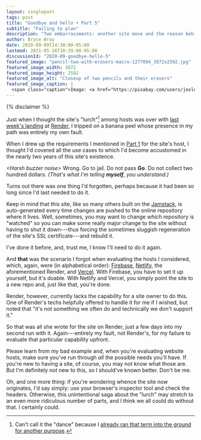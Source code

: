 ```yaml
---
layout: singlepost
tags: post
title: "Goodbye and hello • Part 5"
subtitle: "Failing to plan"
description: "Two embarrassments: another site move and the reason behind it."
author: Bryce Wray
date: 2020-09-09T14:30:00-05:00
lastmod: 2021-05-16T10:39:00-05:00
discussionId: "2020-09-goodbye-hello-5"
featured_image: "pencil-two-with-erasers-macro-1277094_3872x2592.jpg"
featured_image_width: 3872
featured_image_height: 2592
featured_image_alt: "Closeup of two pencils and their erasers"
featured_image_caption: |
  <span class="caption">Image: <a href="https://pixabay.com/users/joslex-2276481/?utm_source=link-attribution&amp;utm_medium=referral&amp;utm_campaign=image&amp;utm_content=1277094">Jeff Weese</a>; <a href="https://pixabay.com/?utm_source=link-attribution&amp;utm_medium=referral&amp;utm_campaign=image&amp;utm_content=1277094">Pixabay</a></span>
---
```


{% disclaimer %}

Just when I thought the site's "lurch"[^danceRef] among hosts was over with [last week's landing](/posts/2020/09/goodbye-hello-part-4/) at [Render](https://render.com), I tripped on a banana peel whose presence in my path was entirely my own fault.

[^danceRef]: Can't call it the "dance" because I [already ran that term into the ground for another purpose](/posts/2019/12/sorta-strange-ssg-trip/).

When I drew up the requirements I mentioned in [Part 1](/posts/2020/07/goodbye-hello/) for the site's host, I thought I'd covered all the use cases to which I'd become accustomed in the nearly two years of this site's existence.

*\<Harsh buzzer noise>* Wrong. Go to jail. Do not pass **Go**. Do not collect two hundred dollars. *(That's what I'm telling **myself**, you understand.)*

Turns out there was one thing I'd forgotten, perhaps because it had been so long since I'd last needed to do it.

Keep in mind that this site, like so many others built on the [Jamstack](https://jamstack.wtf), is auto-generated every time changes are pushed to the online repository where it lives. Well, sometimes, you may want to change *which* repository is "watched" so you can make some really major change to the site without having to shut it down---thus forcing the sometimes sluggish regeneration of the site's SSL certificate---and rebuild it.

I've done it before, and, trust me, I know I'll need to do it again.

And **that** was the scenario I forgot when evaluating the hosts I considered, which, again, were (in alphabetical order): [Firebase](https://firebase.google.com), [Netlify](https://netlify.com), the aforementioned Render, and [Vercel](https://vercel.com). With Firebase, you have to set it up yourself, but it's doable. With Netlify and Vercel, you simply point the site to a new repo and, just like that, you're done.

Render, however, currently lacks the capability for a site owner to do this. One of Render's techs helpfully offered to handle it for me if I wished, but noted that "it's not something we often do and technically we don't support it."

So that was all she wrote for the site on Render, just a few days into my second run with it. Again---entirely my fault, not Render's, for my failure to evaluate that particular capability upfront.

Please learn from my bad example and, when you're evaluating website hosts, make sure you've run through *all* the possible needs you'll have. If you're new to having a site, of course, you may not know what those are. But I'm definitely *not* new to this, so I should've known better. Don't be me.

Oh, and one more thing: if you're wondering whence the site *now* originates, I'd say simply: use your browser's inspector tool and check the headers. Otherwise, this unintentional saga about the "lurch" may stretch to an even more ridiculous number of parts, and I think we all could do without that. I certainly could.
